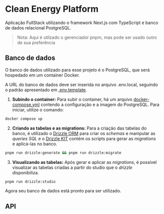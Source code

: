 # Clean Energy Platform

Aplicação FullStack utilizando o framework Next.js com TypeScript e banco de dados relacional PostgreSQL.

> Nota: Aqui é utilzado o gerenciador pnpm, mas pode ser usado outro de sua preferência

## Banco de dados

O banco de dados utilizado para esse projeto é o PostgreSQL, que será hospedado em um container Docker.

A URL do banco de dados deve ser inserida no arquivo .env.local, seguindo o padrão apresentado em [.env.template](./.env.template).

1. **Subindo o container:** Para subir o container, há um arquivo [docker-compose.yml](./docker-compose.yml) contendo a configuração e a imagem do PostgreSQL. Para iniciar, utilize o comando:

```bash
docker compose up
```

2. **Criando as tabelas e as migrations:** Para a criação das tabelas do banco, é utilizado o [Drizzle ORM](https://orm.drizzle.team/) para criar os _schemas_ e manipular as _queries SQL_ e o [Drizzle KIT](https://orm.drizzle.team/docs/kit-overview) contém os scripts para gerar as _migrations_ e aplicá-las no banco.

```bash
pnpm run drizzle:generate && pnpm run drizzle:migrate
```

3. **Visualizando as tabelas:** Após gerar e aplicar as _migrations_, é possível visualizar as tabelas criadas a partir do studio que o _drizzle_ disponibiliza.

```bash
pnpm run drizzle:studio
```

Agora seu banco de dados está pronto para ser utilizado.

## API
